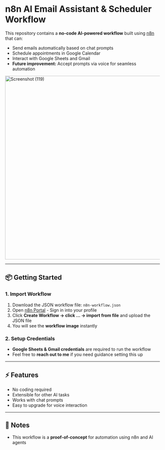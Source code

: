 # n8n AI Email Assistant & Scheduler Workflow
 
This repository contains a **no-code AI-powered workflow** built using [n8n](https://n8n.io/) that can:
 
- Send emails automatically based on chat prompts  
- Schedule appointments in Google Calendar  
- Interact with Google Sheets and Gmail  
- **Future improvement:** Accept prompts via voice for seamless automation  
 <img width="842" height="597" alt="Screenshot (119)" src="https://github.com/user-attachments/assets/70466a3b-dc36-44ce-bd7d-41cc17a8c370" />

 ---
 
## 📦 Getting Started
 
### 1. Import Workflow
1. Download the JSON workflow file: `n8n-workflow.json`  
2. Open [n8n Portal](https://n8n.io/)  - Sign in into your profile
3. Click **Create Workflow -> click ... -> import from file** and upload the JSON file  
4. You will see the **workflow image** instantly  
 
### 2. Setup Credentials
- **Google Sheets & Gmail credentials** are required to run the workflow  
- Feel free to **reach out to me** if you need guidance setting this up  
 
---
 
## ⚡ Features
- No coding required  
- Extensible for other AI tasks  
- Works with chat prompts  
- Easy to upgrade for voice interaction  
 
---
 
## 📌 Notes
- This workflow is a **proof-of-concept** for automation using n8n and AI agents  
